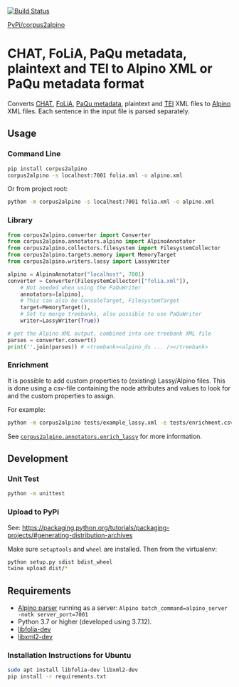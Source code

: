 [![Build Status](https://travis-ci.org/UUDigitalHumanitieslab/corpus2alpino.svg?branch=master)](https://travis-ci.org/UUDigitalHumanitieslab/corpus2alpino)

[PyPi/corpus2alpino](https://pypi.org/project/corpus2alpino/)

# CHAT, FoLiA, PaQu metadata, plaintext and TEI to Alpino XML or PaQu metadata format

Converts [CHAT](https://childes.talkbank.org/), [FoLiA](https://proycon.github.io/folia/), [PaQu metadata](https://dspace.library.uu.nl/bitstream/1874/356078/1/AnnCor_Annotation_2017_05_11_2017_05_11.pdf), plaintext and [TEI](http://www.tei-c.org) XML files to [Alpino](https://www.let.rug.nl/vannoord/alp/Alpino) XML files. Each sentence in the input file is parsed separately.

## Usage

### Command Line

```bash
pip install corpus2alpino
corpus2alpino -s localhost:7001 folia.xml -o alpino.xml
```

Or from project root:

```bash
python -m corpus2alpino -s localhost:7001 folia.xml -o alpino.xml
```

### Library

```python
from corpus2alpino.converter import Converter
from corpus2alpino.annotators.alpino import AlpinoAnnotator
from corpus2alpino.collectors.filesystem import FilesystemCollector
from corpus2alpino.targets.memory import MemoryTarget
from corpus2alpino.writers.lassy import LassyWriter

alpino = AlpinoAnnotator("localhost", 7001)
converter = Converter(FilesystemCollector(["folia.xml"]),
    # Not needed when using the PaQuWriter
    annotators=[alpino],
    # This can also be ConsoleTarget, FilesystemTarget
    target=MemoryTarget(),
    # Set to merge treebanks, also possible to use PaQuWriter
    writer=LassyWriter(True))

# get the Alpino XML output, combined into one treebank XML file
parses = converter.convert()
print(''.join(parses)) # <treebank><alpino_ds ... /></treebank>
```

### Enrichment

It is possible to add custom properties to (existing) Lassy/Alpino files. This is done using a csv-file containing the node attributes and values to look for and the custom properties to assign.

For example:

```bash
python -m corpus2alpino tests/example_lassy.xml -e tests/enrichment.csv -of lassy
```

See [`corpus2alpino.annotators.enrich_lassy`](corpus2alpino/annotators/enrich_lassy.py) for more information.

## Development

### Unit Test

```bash
python -m unittest
```

### Upload to PyPi

See: https://packaging.python.org/tutorials/packaging-projects/#generating-distribution-archives

Make sure `setuptools` and `wheel` are installed. Then from the virtualenv:

```bash
python setup.py sdist bdist_wheel
twine upload dist/*
```

## Requirements

* [Alpino parser](http://www.let.rug.nl/vannoord/alp/Alpino) running as a server: `Alpino batch_command=alpino_server -notk server_port=7001`
* Python 3.7 or higher (developed using 3.7.12).
* [libfolia-dev](https://packages.ubuntu.com/bionic/libfolia-dev)
* [libxml2-dev](https://packages.ubuntu.com/bionic/libxml2-dev)

### Installation Instructions for Ubuntu

```bash
sudo apt install libfolia-dev libxml2-dev
pip install -r requirements.txt
```
